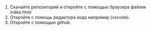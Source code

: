 1) Скачайте репозиторий и откройте с помощью браузера файлик index.html
2) Откройте с помощь редактора кода например (vscode).
3) Откройте с помощью github
